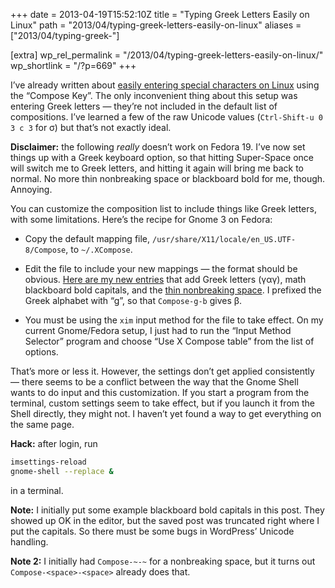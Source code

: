 +++
date = 2013-04-19T15:52:10Z
title = "Typing Greek Letters Easily on Linux"
path = "2013/04/typing-greek-letters-easily-on-linux"
aliases = ["2013/04/typing-greek-"]

[extra]
wp_rel_permalink = "/2013/04/typing-greek-letters-easily-on-linux/"
wp_shortlink = "/?p=669"
+++

I’ve already written about
[easily entering special characters on Linux](/~peter/2010/10/fun-with-unicode/)
using the “Compose Key”. The only inconvenient thing about this setup was
entering Greek letters — they’re not included in the default list of
compositions. I’ve learned a few of the raw Unicode values (`Ctrl-Shift-u 0 3
c 3` for σ) but that’s not exactly ideal.

**Disclaimer:** the following _really_ doesn’t work on Fedora 19. I’ve now set
things up with a Greek keyboard option, so that hitting Super-Space once will
switch me to Greek letters, and hitting it again will bring me back to normal.
No more thin nonbreaking space or blackboard bold for me, though. Annoying.

You can customize the composition list to include things like Greek letters,
with some limitations. Here’s the recipe for Gnome 3 on Fedora:

- Copy the default mapping file, `/usr/share/X11/locale/en_US.UTF-8/Compose`,
  to `~/.XCompose`.

- Edit the file to include your new mappings — the format should be obvious.
  [Here are my new entries](https://gist.github.com/pkgw/5422749) that add
  Greek letters (γαγ), math blackboard bold capitals, and the
  [thin nonbreaking space](http://en.wikipedia.org/wiki/Nonbreaking_space). I
  prefixed the Greek alphabet with “g”, so that `Compose-g-b` gives β.

- You must be using the `xim` input method for the file to take effect. On my
  current Gnome/Fedora setup, I just had to run the “Input Method Selector”
  program and choose “Use X Compose table” from the list of options.

That’s more or less it. However, the settings don’t get applied consistently —
there seems to be a conflict between the way that the Gnome Shell wants to do
input and this customization. If you start a program from the terminal, custom
settings seem to take effect, but if you launch it from the Shell directly,
they might not. I haven’t yet found a way to get everything on the same page.

**Hack:** after login, run

```sh
imsettings-reload
gnome-shell --replace &
```

in a terminal.

**Note:** I initially put some example blackboard bold capitals in this post.
They showed up OK in the editor, but the saved post was truncated right where
I put the capitals. So there must be some bugs in WordPress’ Unicode handling.

**Note 2:** I initially had `Compose-~-~` for a nonbreaking space, but it
turns out `Compose-<space>-<space>` already does that.

